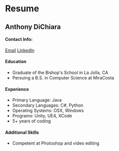 # Resume
## Anthony DiChiara

#### Contact Info:
[Email](mailto:avdichiara@gmail.com) [LinkedIn](https://www.linkedin.com/in/anthony-dichiara-41a318138/)

#### Education
- Graduate of the Bishop's School in La Jolla, CA
- Persuing a B.S. in Computer Science at MiraCosta

#### Experience
- Primary Language: Java
- Secondary Languages: C#, Python
- Operating Systems: OSX, Windows
- Programs: Unity, UE4, XCode
- 5+ years of coding

#### Additional Skills
- Competent at Photoshop and video editing
